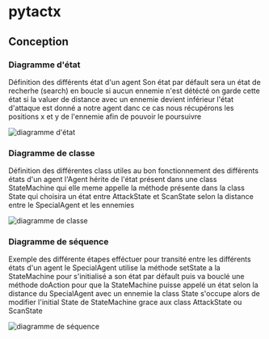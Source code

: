 # pytactx

## Conception
### Diagramme d'état
<p>Définition des différents état d'un agent Son état par défault sera un état de recherhe (search) en boucle si aucun ennemie n'est détécté on garde cette état si la valuer de distance avec un ennemie devient inférieur l'état d'attaque est donné a notre agent danc ce cas nous récupérons les positions x et y de l'ennemie afin de pouvoir le poursuivre </p>
<img src="https://mermaid.ink/img/pako:eNpFUMsKwkAM_JWQo1gRj4UWBD166tH1EHaDLbKprKm4iP_udtdHLhlmhiGTJ9rRMdZ4U1LeDXQO5Kv7xgikOS5OUFUtdEzB9oUrONNbVbIXqIHOLLpyQwoRy9DCung_hn_Ez_uApoHHXoR9BGOExOWVxTiLsYglCJfoOXgaXDr1OXMGtWfPBusEHYWLQSOv5KNJxy6KxVrDxEucru7f7EuyG3QMh1I9f-D1BnrwVW0?type=png)](https://mermaid.live/edit#pako:eNpFUMsKwkAM_JWQo1gRj4UWBD166tH1EHaDLbKprKm4iP_udtdHLhlmhiGTJ9rRMdZ4U1LeDXQO5Kv7xgikOS5OUFUtdEzB9oUrONNbVbIXqIHOLLpyQwoRy9DCung_hn_Ez_uApoHHXoR9BGOExOWVxTiLsYglCJfoOXgaXDr1OXMGtWfPBusEHYWLQSOv5KNJxy6KxVrDxEucru7f7EuyG3QMh1I9f-D1BnrwVW0)" alt="diagramme d'état" />


### Diagramme de classe
<p>Définition des différentes class utiles au bon fonctionnement des différents états d'un agent l'Agent hérite de l'état présent dans une class StateMachine qui elle meme appelle la méthode présente dans la class State qui choisira un état entre AttackState et ScanState selon la distance entre le SpecialAgent et les ennemies</p>
<img src="https://mermaid.ink/img/pako:eNqNUTFuwzAM_IrAqUHiDwhZDHTN5FULQTGOEFsKJHoI0vy9smwYSpsC1SLi7kjegQ-gYBk00IApfTrsI47Gq_w6QWF1_Goa1YogXQvwi-sI_R_MXJ6QLs7X5IqsmhuTw6Ht2Uul0WpvQ0vigv_YGb8wxWLt5bHg6lU8A8-6Y3P4X33lcmtRqkklGpJMOFSJ3w4sYGIpuvdbquTVln3_swkOMHIc0dl8pqI0IBce2YDOpcV4NWD8rMNJQnf3BFrixAeYbjZPWq8K-oxDyihbJyGe1rvP3_MbfxGjjA?type=png)](https://mermaid.live/edit#pako:eNqNUTFuwzAM_IrAqUHiDwhZDHTN5FULQTGOEFsKJHoI0vy9smwYSpsC1SLi7kjegQ-gYBk00IApfTrsI47Gq_w6QWF1_Goa1YogXQvwi-sI_R_MXJ6QLs7X5IqsmhuTw6Ht2Uul0WpvQ0vigv_YGb8wxWLt5bHg6lU8A8-6Y3P4X33lcmtRqkklGpJMOFSJ3w4sYGIpuvdbquTVln3_swkOMHIc0dl8pqI0IBce2YDOpcV4NWD8rMNJQnf3BFrixAeYbjZPWq8K-oxDyihbJyGe1rvP3_MbfxGjjA)" alt="diagramme de classe">

### Diagramme de séquence
<p>Exemple des différente étapes efféctuer pour transité entre les différents états d'un agent le SpecialAgent utilise la méthode setState a la StateMachine pour s'initialisé a son état par défault puis va bouclé une méthode doAction pour que la StateMachine puisse appelé un état selon la distance du SpecialAgent avec un ennemie la class State s'occupe alors de modifier l'initial State de StateMachine grace aux class AttackState ou ScanState</p>
<img src="https://mermaid.ink/img/pako:eNqNkcFuwjAMhl-l8gkEfYEckCpx5dRrLpbjtRGtA6lzQIh3X5ZSqduYRk6R_fnTn_gOFByDgYmviYX46LGLOFqp8mkvTB6HpmPR-nDYtYrKJ6TeC5tqYi2FTUso5bZ9jq2wOs_Va4-p3nG70JD6IJtXyoVeYUiacPgVoqBLuhfWpTWn_JaAepSO5wdOmfupbVSRzn-IV81_1FjILexh5Diid3kX9y-JBe15ZAv5w8BhPFuw8sgcJg3tTQiMxsR7SBeXRc-9gfnAYcpVdl5DPM3LLTt-fALjsqXc?type=png)](https://mermaid.live/edit#pako:eNqNkcFuwjAMhl-l8gkEfYEckCpx5dRrLpbjtRGtA6lzQIh3X5ZSqduYRk6R_fnTn_gOFByDgYmviYX46LGLOFqp8mkvTB6HpmPR-nDYtYrKJ6TeC5tqYi2FTUso5bZ9jq2wOs_Va4-p3nG70JD6IJtXyoVeYUiacPgVoqBLuhfWpTWn_JaAepSO5wdOmfupbVSRzn-IV81_1FjILexh5Diid3kX9y-JBe15ZAv5w8BhPFuw8sgcJg3tTQiMxsR7SBeXRc-9gfnAYcpVdl5DPM3LLTt-fALjsqXc)" alt="diagramme de séquence">
